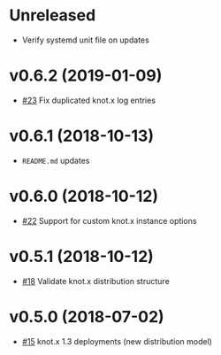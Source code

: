 # Unreleased

* Verify systemd unit file on updates

# v0.6.2 (2019-01-09)

* [#23](https://github.com/Knotx/knotx-cookbook/pull/23) Fix duplicated knot.x log entries

# v0.6.1 (2018-10-13)

* `README.md` updates

# v0.6.0 (2018-10-12)

* [#22](https://github.com/Knotx/knotx-cookbook/pull/22) Support for custom knot.x instance options

# v0.5.1 (2018-10-12)

* [#18](https://github.com/Knotx/knotx-cookbook/pull/18) Validate knot.x distribution structure

# v0.5.0 (2018-07-02)

* [#15](https://github.com/Knotx/knotx-cookbook/pull/15) knot.x 1.3 deployments (new distribution model)

